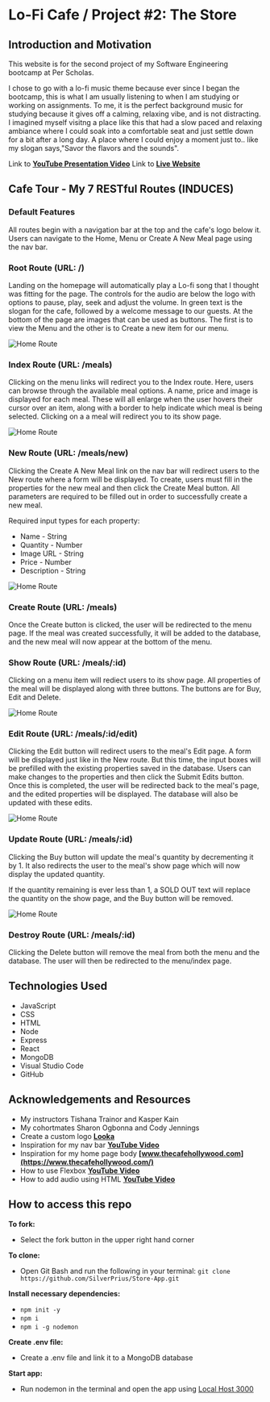 # Lo-Fi Cafe / Project #2: The Store

## Introduction and Motivation
This website is for the second project of my Software Engineering bootcamp at Per Scholas.

I chose to go with a lo-fi music theme because ever since I began the bootcamp, this is what I am usually listening to when I am studying or working on assignments. To me, it is the perfect background music for studying because it gives off a calming, relaxing vibe, and is not distracting. I imagined myself visitng a place like this that had a slow paced and relaxing ambiance where I could soak into a comfortable seat and just settle down for a bit after a long day. A place where I could enjoy a moment just to.. like my slogan says,"Savor the flavors and the sounds".

Link to **[YouTube Presentation Video](https://www.youtube.com/watch?v=v5zXvQLzxDg&ab_channel=LH)**
Link to **[Live Website](https://lo-fi-cafe.onrender.com/)**
 
## Cafe Tour - My 7 RESTful Routes (INDUCES)

### Default Features
All routes begin with a navigation bar at the top and the cafe's logo below it. Users can navigate to the Home, Menu or Create A New Meal page using the nav bar.

### Root Route (URL: /)
Landing on the homepage will automatically play a Lo-fi song that I thought was fitting for the page. The controls for the audio are below the logo with options to pause, play, seek and adjust the volume. In green text is the slogan for the cafe, followed by a welcome message to our guests. At the bottom of the page are images that can be used as buttons. The first is to view the Menu and the other is to Create a new item for our menu.

![Home Route](/public/images/home-route.png)

### Index Route (URL: /meals)
Clicking on the menu links will redirect you to the Index route. Here, users can browse through the available meal options. A name, price and image is displayed for each meal. These will all enlarge when the user hovers their cursor over an item, along with a border to help indicate which meal is being selected. Clicking on a a meal will redirect you to its show page.

![Home Route](/public/images/index-route.png)

### New Route (URL: /meals/new)
Clicking the Create A New Meal link on the nav bar will redirect users to the New route where a form will be displayed. To create, users must fill in the properties for the new meal and then click the Create Meal button. All parameters are required to be filled out in order to successfully create a new meal.

Required input types for each property:
- Name - String
- Quantity - Number
- Image URL - String
- Price - Number
- Description - String

![Home Route](/public/images/create-route.png)

### Create Route (URL: /meals)
Once the Create button is clicked, the user will be redirected to the menu page. If the meal was created successfully, it will be added to the database, and the new meal will now appear at the bottom of the menu.

### Show Route (URL: /meals/:id)
Clicking on a menu item will rediect users to its show page. All properties of the meal will be displayed along with three buttons. The buttons are for Buy, Edit and Delete. 

![Home Route](/public/images/show-route.png)

### Edit Route (URL: /meals/:id/edit)
Clicking the Edit button will redirect users to the meal's Edit page. A form will be displayed just like in the New route. But this time, the input boxes will be prefilled with the existing properties saved in the database. Users can make changes to the properties and then click the Submit Edits button. Once this is completed, the user will be redirected back to the meal's page, and the edited properties will be displayed. The database will also be updated with these edits.

![Home Route](/public/images/edit-route.png)

### Update Route (URL: /meals/:id)
Clicking the Buy button will update the meal's quantity by decrementing it by 1. It also redirects the user to the meal's show page which will now display the updated quantity. 

If the quantity remaining is ever less than 1, a SOLD OUT text will replace the quantity on the show page, and the Buy button will be removed.

![Home Route](/public/images/update-route.png)

### Destroy Route  (URL: /meals/:id)
Clicking the Delete button will remove the meal from both the menu and the database. The user will then be redirected to the menu/index page.

## Technologies Used
- JavaScript
- CSS
- HTML
- Node
- Express
- React
- MongoDB
- Visual Studio Code
- GitHub

## Acknowledgements and Resources
- My instructors Tishana Trainor and Kasper Kain
- My cohortmates Sharon Ogbonna and Cody Jennings
- Create a custom logo **[Looka](https://www.looka.com)**
- Inspiration for my nav bar **[YouTube Video](https://www.youtube.com/watch?v=ZotQNKyvZsw&t=191s)**
- Inspiration for my home page body **[www.thecafehollywood.com](https://www.thecafehollywood.com/)**
- How to use Flexbox **[YouTube Video](https://www.youtube.com/watch?v=QmZNFnqwu74&ab_channel=CemEygiMedia)**
- How to add audio using HTML **[YouTube Video](https://www.youtube.com/watch?v=9F49XgzlZgA&t=1s&ab_channel=GeekTutorials)**

## How to access this repo
**To fork:**
* Select the fork button in the upper right hand corner

**To clone:** 
* Open Git Bash and run the following in your terminal: `git clone https://github.com/SilverPrius/Store-App.git`

**Install necessary dependencies:**
* `npm init -y`
* `npm i`
* `npm i -g nodemon`

**Create .env file:**
* Create a .env file and link it to a MongoDB database

**Start app:**
* Run nodemon in the terminal and open the app using [Local Host 3000](http://localhost:3000)


























